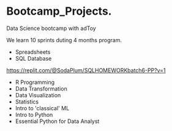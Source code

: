 # Bootcamp_Projects.
Data Science bootcamp with adToy

We learn 10 sprints duting 4 months program.

- Spreadsheets
- SQL Database

https://replit.com/@SodaPlum/SQLHOMEWORKbatch6-PP?v=1

- R Programming
- Data Transformation
- Data Visualization
- Statistics
- Intro to 'classical' ML
- Intro to Python
- Essential Python for Data Analyst

